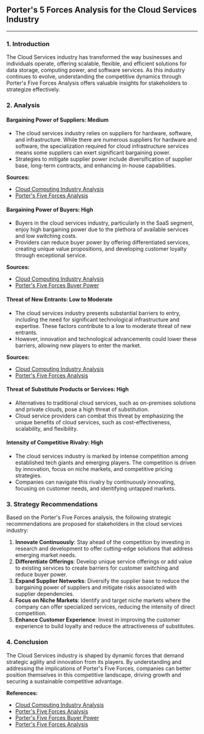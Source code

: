 ## **Porter's 5 Forces Analysis for the Cloud Services Industry**

---

### **1. Introduction**

The Cloud Services industry has transformed the way businesses and individuals operate, offering scalable, flexible, and efficient solutions for data storage, computing power, and software services. As this industry continues to evolve, understanding the competitive dynamics through Porter's Five Forces Analysis offers valuable insights for stakeholders to strategize effectively.

### **2. Analysis**

#### **Bargaining Power of Suppliers: Medium**

- The cloud services industry relies on suppliers for hardware, software, and infrastructure. While there are numerous suppliers for hardware and software, the specialization required for cloud infrastructure services means some suppliers can exert significant bargaining power.
- Strategies to mitigate supplier power include diversification of supplier base, long-term contracts, and enhancing in-house capabilities.

**Sources:**
- [Cloud Computing Industry Analysis](https://www.csus.edu/indiv/h/hattonl/documents/cloudcomputingindustry.pdf)
- [Porter's Five Forces Analysis](https://dcf.fm/blogs/blog/net-porters-five-forces-analysis)

#### **Bargaining Power of Buyers: High**

- Buyers in the cloud services industry, particularly in the SaaS segment, enjoy high bargaining power due to the plethora of available services and low switching costs.
- Providers can reduce buyer power by offering differentiated services, creating unique value propositions, and developing customer loyalty through exceptional service.

**Sources:**
- [Cloud Computing Industry Analysis](https://www.csus.edu/indiv/h/hattonl/documents/cloudcomputingindustry.pdf)
- [Porter's Five Forces Buyer Power](https://www.toptal.com/finance/market-research-analysts/porters-five-forces-buyer-power)

#### **Threat of New Entrants: Low to Moderate**

- The cloud services industry presents substantial barriers to entry, including the need for significant technological infrastructure and expertise. These factors contribute to a low to moderate threat of new entrants.
- However, innovation and technological advancements could lower these barriers, allowing new players to enter the market.

**Sources:**
- [Cloud Computing Industry Analysis](https://www.csus.edu/indiv/h/hattonl/documents/cloudcomputingindustry.pdf)
- [Porter's Five Forces Analysis](https://www.lucintel.com/portersfiveforcesanalysis.aspx?repid=448)

#### **Threat of Substitute Products or Services: High**

- Alternatives to traditional cloud services, such as on-premises solutions and private clouds, pose a high threat of substitution. 
- Cloud service providers can combat this threat by emphasizing the unique benefits of cloud services, such as cost-effectiveness, scalability, and flexibility.

#### **Intensity of Competitive Rivalry: High**

- The cloud services industry is marked by intense competition among established tech giants and emerging players. The competition is driven by innovation, focus on niche markets, and competitive pricing strategies.
- Companies can navigate this rivalry by continuously innovating, focusing on customer needs, and identifying untapped markets.

### **3. Strategy Recommendations**

Based on the Porter's Five Forces analysis, the following strategic recommendations are proposed for stakeholders in the cloud services industry:

1. **Innovate Continuously**: Stay ahead of the competition by investing in research and development to offer cutting-edge solutions that address emerging market needs.
2. **Differentiate Offerings**: Develop unique service offerings or add value to existing services to create barriers for customer switching and reduce buyer power.
3. **Expand Supplier Networks**: Diversify the supplier base to reduce the bargaining power of suppliers and mitigate risks associated with supplier dependencies.
4. **Focus on Niche Markets**: Identify and target niche markets where the company can offer specialized services, reducing the intensity of direct competition.
5. **Enhance Customer Experience**: Invest in improving the customer experience to build loyalty and reduce the attractiveness of substitutes.

### **4. Conclusion**

The Cloud Services industry is shaped by dynamic forces that demand strategic agility and innovation from its players. By understanding and addressing the implications of Porter's Five Forces, companies can better position themselves in this competitive landscape, driving growth and securing a sustainable competitive advantage.

**References:**
- [Cloud Computing Industry Analysis](https://www.csus.edu/indiv/h/hattonl/documents/cloudcomputingindustry.pdf)
- [Porter's Five Forces Analysis](https://dcf.fm/blogs/blog/net-porters-five-forces-analysis)
- [Porter's Five Forces Buyer Power](https://www.toptal.com/finance/market-research-analysts/porters-five-forces-buyer-power)
- [Porter's Five Forces Analysis](https://www.lucintel.com/portersfiveforcesanalysis.aspx?repid=448)